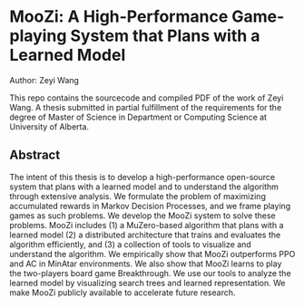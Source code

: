 # MooZi: A High-Performance Game-playing System that Plans with a Learned Model 
Author: Zeyi Wang

This repo contains the sourcecode and compiled PDF of the work of Zeyi Wang.
A thesis submitted in partial fulfillment of the requirements for the degree of Master of Science in Department or Computing Science at University of Alberta.

## Abstract
The intent of this thesis is to develop a high-performance open-source system that plans with a learned model and to understand the algorithm through extensive analysis. We formulate the problem of maximizing accumulated rewards in Markov Decision Processes, and we frame playing games as such problems. We develop the MooZi system to solve these problems. MooZi includes (1) a MuZero-based algorithm that plans with a learned model (2) a distributed architecture that trains and evaluates the algorithm efficiently, and (3) a collection of tools to visualize and understand the algorithm. We empirically show that MooZi outperforms PPO and AC in MinAtar environments. We also show that MooZi learns to play the two-players board game Breakthrough. We use our tools to analyze the learned model by visualizing search trees and learned representation. We make MooZi publicly available to accelerate future research.
